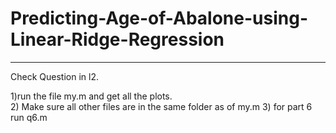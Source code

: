 # Predicting-Age-of-Abalone-using-Linear-Ridge-Regression
---------------------------------------------------------
Check Question in l2.

1)run the file my.m and get all the plots.    
2) Make sure all other files are in the same folder as of my.m 
3) for part 6 run q6.m
